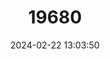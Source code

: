 ---
title: "19680"
category: "Rhogeessa genowaysi"
draft: false
date: 2024-02-22 13:03:50
languages:
  English: ["Genoways's Yellow Bat"]
---